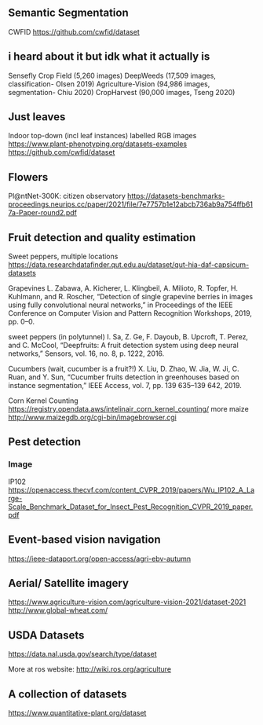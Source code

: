 ## Semantic Segmentation
CWFID https://github.com/cwfid/dataset

## i heard about it but idk what it actually is
Sensefly Crop Field (5,260 images)
DeepWeeds (17,509 images, classification- Olsen 2019)
Agriculture-Vision (94,986 images, segmentation- Chiu 2020)
CropHarvest (90,000 images, Tseng 2020)

## Just leaves
Indoor top-down (incl leaf instances) labelled RGB images 
https://www.plant-phenotyping.org/datasets-examples   
https://github.com/cwfid/dataset

## Flowers
Pl@ntNet-300K: citizen observatory https://datasets-benchmarks-proceedings.neurips.cc/paper/2021/file/7e7757b1e12abcb736ab9a754ffb617a-Paper-round2.pdf 


## Fruit detection and quality estimation
Sweet peppers, multiple locations
https://data.researchdatafinder.qut.edu.au/dataset/qut-hia-daf-capsicum-datasets

Grapevines
L. Zabawa, A. Kicherer, L. Klingbeil, A. Milioto, R. Topfer,
H. Kuhlmann, and R. Roscher, “Detection of single grapevine berries
in images using fully convolutional neural networks,” in Proceedings
of the IEEE Conference on Computer Vision and Pattern Recognition
Workshops, 2019, pp. 0–0.

sweet peppers (in polytunnel)
I. Sa, Z. Ge, F. Dayoub, B. Upcroft, T. Perez, and C. McCool,
“Deepfruits: A fruit detection system using deep neural networks,”
Sensors, vol. 16, no. 8, p. 1222, 2016.

Cucumbers (wait, cucumber is a fruit?!)
X. Liu, D. Zhao, W. Jia, W. Ji, C. Ruan, and Y. Sun, “Cucumber fruits
detection in greenhouses based on instance segmentation,” IEEE Access,
vol. 7, pp. 139 635–139 642, 2019.

Corn Kernel Counting 
https://registry.opendata.aws/intelinair_corn_kernel_counting/
more maize http://www.maizegdb.org/cgi-bin/imagebrowser.cgi

## Pest detection
### Image
IP102 https://openaccess.thecvf.com/content_CVPR_2019/papers/Wu_IP102_A_Large-Scale_Benchmark_Dataset_for_Insect_Pest_Recognition_CVPR_2019_paper.pdf

## Event-based vision navigation
https://ieee-dataport.org/open-access/agri-ebv-autumn


## Aerial/ Satellite imagery

https://www.agriculture-vision.com/agriculture-vision-2021/dataset-2021
http://www.global-wheat.com/

## USDA Datasets
https://data.nal.usda.gov/search/type/dataset

More at ros website: http://wiki.ros.org/agriculture

## A collection of datasets
https://www.quantitative-plant.org/dataset   
